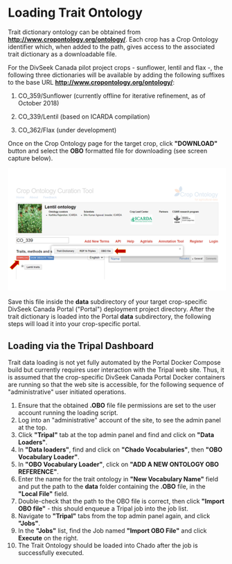 # Loading Trait Ontology

Trait dictionary ontology can be obtained from **http://www.cropontology.org/ontology/**. Each crop has a Crop Ontology
identifier which, when added to the path, gives access to the associated trait dictionary as a downloadable file.

For the DivSeek Canada pilot project crops - sunflower, lentil and flax -, the following three dictionaries will be 
available by adding the following suffixes to the base URL **http://www.cropontology.org/ontology/**:

1. CO_359/Sunflower (currently offline for iterative refinement, as of October 2018)

2. CO_339/Lentil (based on ICARDA compilation)

3. CO_362/Flax (under development)

Once on the Crop Ontology page for the target crop, click **"DOWNLOAD"** button and select the **OBO** formatted file 
for downloading (see screen capture below). 

![CropOntology Trait Dictionary Download](CropOntology_Trait_Dictionary_Download.png)

Save this file inside the **data** subdirectory of your target crop-specific DivSeek Canada Portal ("Portal") 
deployment project directory.  After the trait dictionary is loaded into the Portal **data** subdirectory, 
the following steps will load it into your crop-specific portal. 

## Loading via the Tripal Dashboard

Trait data loading is not yet fully automated by the Portal Docker Compose build but currently requires user 
interaction with the Tripal web site.  Thus, it is assumed that the crop-specific DivSeek Canada Portal Docker 
containers are running so that the web site is accessible, for the following sequence of "administrative" user 
initiated operations.

1. Ensure that the obtained **.OBO** file file permissions are set to the user account running the loading script.
2. Log into an "administrative" account of the site, to see the admin panel at the top.
3. Click **"Tripal"** tab at the top admin panel and find and click on **"Data Loaders"**.
4. In **"Data loaders"**, find and click on **"Chado Vocabularies"**, then **"OBO Vocabulary Loader"**.
5. In **"OBO Vocabulary Loader"**, click on **"ADD A NEW ONTOLOGY OBO REFERENCE"**.
6. Enter the name for the trait ontology in **"New Vocabulary Name"** field and put the path to the **data** folder
containing the **.OBO** file, in the **"Local File"** field. 
7. Double-check that the path to the OBO file is correct, then click **"Import OBO file"** - this should enqueue 
a Tripal job into the job list.
8. Navigate to **"Tripal"** tabs from the top admin panel again, and click **"Jobs"**.
9. In the **"Jobs"** list, find the Job named **"Import OBO File"** and click **Execute** on the right.
10. The Trait Ontology should be loaded into Chado after the job is successfully executed.

